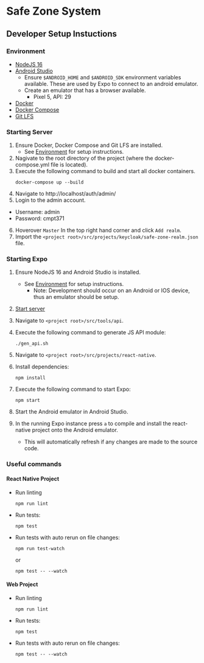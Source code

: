# Safe Zone System

## Developer Setup Instuctions
### Environment
* [NodeJS 16](https://nodejs.org/en/)
* [Android Studio](https://developer.android.com/studio/install)
  * Ensure `$ANDROID_HOME` and `$ANDROID_SDK` environment variables available. These are used by Expo to connect to an android emulator.
  * Create an emulator that has a browser available.
    * Pixel 5, API: 29 
* [Docker](https://docs.docker.com/get-docker/)
* [Docker Compose](https://docs.docker.com/compose/install/)
* [Git LFS](https://git-lfs.github.com/)

### Starting Server
1. Ensure Docker, Docker Compose and Git LFS are installed. 
    * See [Environment](#Environment) for setup instructions.
2. Nagivate to the root directory of the project (where the docker-compose.yml file is located).
3. Execute the following command to build and start all docker containers.
    ```
    docker-compose up --build
    ```
4. Navigate to http://localhost/auth/admin/
5. Login to the admin account.
  * Username: admin
  * Password: cmpt371
6. Hoverover `Master` In the top right hand corner and click `Add realm`.
7. Import the `<project root>/src/projects/keycloak/safe-zone-realm.json` file.

### Starting Expo
1. Ensure NodeJS 16 and Android Studio is installed. 
    * See [Environment](#Environment) for setup instructions.
      * Note: Development should occur on an Android or IOS device, thus an emulator should be setup.

2. [Start server](#Starting-Server)
3. Navigate to `<project root>/src/tools/api`.
4. Execute the following command to generate JS API module:
    ```
    ./gen_api.sh
    ```
5. Navigate to `<project root>/src/projects/react-native`.
6. Install dependencies:
    ```
    npm install
    ```
7. Execute the following command to start Expo:
    ```
    npm start
    ```
8. Start the Android emulator in Android Studio.
9. In the running Expo instance press `a` to compile and install the react-native project onto the Android emulator.
    * This will automatically refresh if any changes are made to the source code.

### Useful commands
#### React Native Project
* Run linting
  ```
  npm run lint
  ```
* Run tests:
  ```
  npm test
  ```
* Run tests with auto rerun on file changes:
  ```
  npm run test-watch 
  ```
  or 
  ```
  npm test -- --watch
  ```

#### Web Project
* Run linting
  ```
  npm run lint
  ```
* Run tests:
  ```
  npm test
  ```
* Run tests with auto rerun on file changes:
  ```
  npm test -- --watch
  ```
